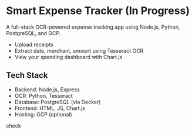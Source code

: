 # Smart Expense Tracker (In Progress)

A full-stack OCR-powered expense tracking app using Node.js, Python, PostgreSQL, and GCP.
- Upload receipts
- Extract date, merchant, amount using Tesseract OCR
- View your spending dashboard with Chart.js

## Tech Stack
- Backend: Node.js, Express
- OCR: Python, Tesseract
- Database: PostgreSQL (via Docker)
- Frontend: HTML, JS, Chart.js
- Hosting: GCP (optional)

check
